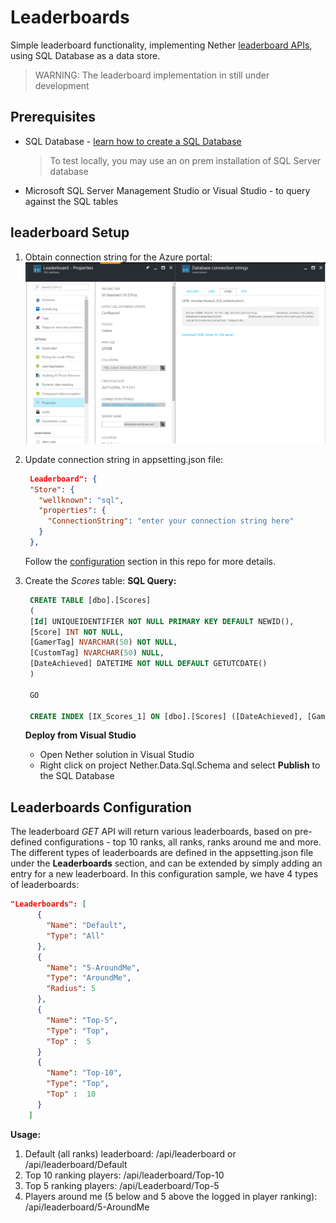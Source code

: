 # Leaderboards

Simple leaderboard functionality, implementing Nether [leaderboard APIs](api/leaderboard), using SQL Database as a data store.

> WARNING: The leaderboard implementation in still under development

## Prerequisites
* SQL Database - [learn how to create a SQL Database](https://docs.microsoft.com/en-us/azure/sql-database/sql-database-get-started)
  > To test locally, you may use an on prem installation of SQL Server database
* Microsoft SQL Server Management Studio or Visual Studio - to query against the SQL tables

## leaderboard Setup
1. Obtain connection string for the Azure portal:
   ![Connection String](images/leaderboard/connstr.png)
2. Update connection string in appsetting.json file:
   ```json
    Leaderboard": {
    "Store": {
      "wellknown": "sql",
      "properties": {
        "ConnectionString": "enter your connection string here"
      }
    },
   ```     
   Follow the [configuration](configuration.md) section in this repo for more details.

3. Create the _Scores_ table:
   **SQL Query:**
   
   ```sql
	CREATE TABLE [dbo].[Scores]
	(
	[Id] UNIQUEIDENTIFIER NOT NULL PRIMARY KEY DEFAULT NEWID(), 
    [Score] INT NOT NULL, 
    [GamerTag] NVARCHAR(50) NOT NULL, 
    [CustomTag] NVARCHAR(50) NULL, 
    [DateAchieved] DATETIME NOT NULL DEFAULT GETUTCDATE() 
	)

	GO

	CREATE INDEX [IX_Scores_1] ON [dbo].[Scores] ([DateAchieved], [GamerTag], [Score] DESC)
   ```
   **Deploy from Visual Studio**
    - Open Nether solution in Visual Studio
	- Right click on project Nether.Data.Sql.Schema	and select **Publish** to the SQL Database

## Leaderboards Configuration
The leaderboard _GET_ API will return various leaderboards, based on pre-defined configurations - top 10 ranks, all ranks, ranks around me and more.
The different types of leaderboards are defined in the appsetting.json file under the **Leaderboards** section, and can be extended by simply adding an entry for a new leaderboard.
In this configuration sample, we have 4 types of leaderboards:
```json
"Leaderboards": [
      {
        "Name": "Default",
        "Type": "All"        
      },
      {
        "Name": "5-AroundMe",
        "Type": "AroundMe",
        "Radius": 5
      },
      {
        "Name": "Top-5",
        "Type": "Top",
        "Top" :  5
      }
      {
        "Name": "Top-10",
        "Type": "Top",
        "Top" :  10
      }
    ]
```

**Usage:**

1. Default (all ranks) leaderboard: /api/leaderboard or /api/leaderboard/Default
2. Top 10 ranking players: /api/leaderboard/Top-10
3. Top 5 ranking players: /api/Leaderboard/Top-5
4. Players around me (5 below and 5 above the logged in player ranking): /api/leaderboard/5-AroundMe   




